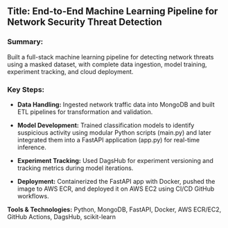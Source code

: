 ## Title: End-to-End Machine Learning Pipeline for Network Security Threat Detection

### Summary:
Built a full-stack machine learning pipeline for detecting network threats using a masked dataset, with complete data ingestion, model training, experiment tracking, and cloud deployment.

### Key Steps:

* **Data Handling:** Ingested network traffic data into MongoDB and built ETL pipelines for transformation and validation.

* **Model Development:** Trained classification models to identify suspicious activity using modular Python scripts (main.py) and later integrated them into a FastAPI application (app.py) for real-time inference.

* **Experiment Tracking:** Used DagsHub for experiment versioning and tracking metrics during model iterations.

* **Deployment:** Containerized the FastAPI app with Docker, pushed the image to AWS ECR, and deployed it on AWS EC2 using CI/CD GitHub workflows.

**Tools & Technologies:** Python, MongoDB, FastAPI, Docker, AWS ECR/EC2, GitHub Actions, DagsHub, scikit-learn